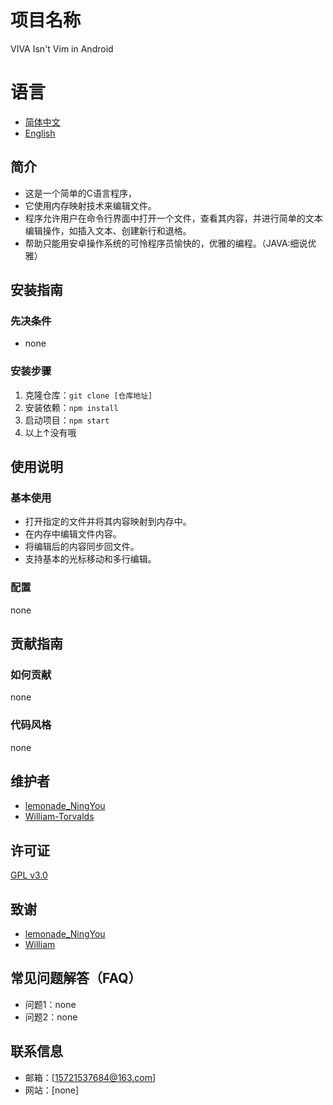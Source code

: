 # 项目名称
VIVA Isn't Vim in Android

# 语言
- [简体中文](README.md)
- [English](EN-README.md)
## 简介
- 这是一个简单的C语言程序，
- 它使用内存映射技术来编辑文件。
- 程序允许用户在命令行界面中打开一个文件，查看其内容，并进行简单的文本编辑操作，如插入文本、创建新行和退格。
- 帮助只能用安卓操作系统的可怜程序员愉快的，优雅的编程。（JAVA:细说优雅）

## 安装指南
### 先决条件
- none

### 安装步骤
1. 克隆仓库：`git clone [仓库地址]`
2. 安装依赖：`npm install`
3. 启动项目：`npm start`
4. 以上↑没有哦
## 使用说明
### 基本使用
- 打开指定的文件并将其内容映射到内存中。
- 在内存中编辑文件内容。
- 将编辑后的内容同步回文件。
- 支持基本的光标移动和多行编辑。

### 配置
none

## 贡献指南
### 如何贡献
none

### 代码风格
none

## 维护者
- [lemonade_NingYou](https://github.com/2703000)
- [William-Torvalds](https://github.com/William-Torvalds)
## 许可证
[GPL v3.0](LICENSE)

## 致谢
- [lemonade_NingYou](https://github.com/2703000)
- [William](https://github.com/)

## 常见问题解答（FAQ）
- 问题1：none
- 问题2：none

## 联系信息
- 邮箱：[15721537684@163.com]
- 网站：[none]
